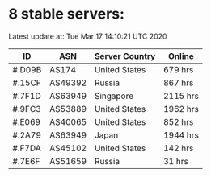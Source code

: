 # 8 stable servers:

Latest update at: Tue Mar 17 14:10:21 UTC 2020

| ID | ASN | Server Country | Online |
| -- | --- | -------------- | ------ |
| #.D09B | AS174 | United States | 679 hrs |
| #.15CF | AS49392 | Russia | 867 hrs |
| #.7F1D | AS63949 | Singapore | 2115 hrs |
| #.9FC3 | AS53889 | United States | 1962 hrs |
| #.E069 | AS40065 | United States | 852 hrs |
| #.2A79 | AS63949 | Japan | 1944 hrs |
| #.F7DA | AS45102 | United States | 142 hrs |
| #.7E6F | AS51659 | Russia | 31 hrs |

